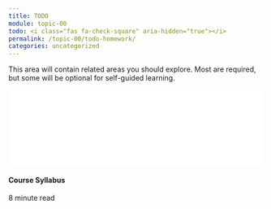 ```yaml
---
title: TODO
module: topic-00
todo: <i class="fas fa-check-square" aria-hidden="true"></i>
permalink: /topic-00/todo-homework/
categories: uncategorized
---
```


This area will contain related areas you should explore. Most are required, but some will be optional for self-guided learning.

<div class="row text-center">
  <div class="col-lg-4">
    <div class="bs-component">
      <div class="list-group">
        <embed src="/syllabus.pdf" width="100%"/>
          <i class="icon-hw fas fa-file-alt" aria-hidden="true"></i>
          <h4 class="list-group-item-heading">Course Syllabus</h4>
          <div class="divider-hw"></div>
          <p class="list-group-item-text"><i class="far fa-clock" aria-hidden="true"></i> 8 minute read</p>
        </a>
      </div>
    </div>
  </div>
</div>

